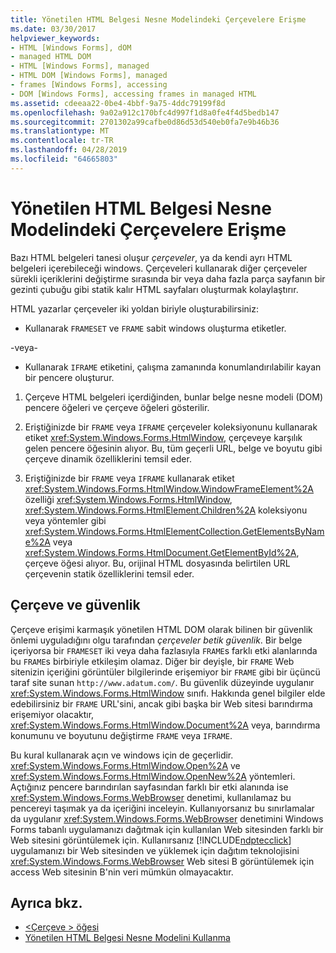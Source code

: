 ```yaml
---
title: Yönetilen HTML Belgesi Nesne Modelindeki Çerçevelere Erişme
ms.date: 03/30/2017
helpviewer_keywords:
- HTML [Windows Forms], dOM
- managed HTML DOM
- HTML [Windows Forms], managed
- HTML DOM [Windows Forms], managed
- frames [Windows Forms], accessing
- DOM [Windows Forms], accessing frames in managed HTML
ms.assetid: cdeeaa22-0be4-4bbf-9a75-4ddc79199f8d
ms.openlocfilehash: 9a02a912c170bfc4d997f1d8a0fe4f4d5bedb147
ms.sourcegitcommit: 2701302a99cafbe0d86d53d540eb0fa7e9b46b36
ms.translationtype: MT
ms.contentlocale: tr-TR
ms.lasthandoff: 04/28/2019
ms.locfileid: "64665803"
---
```

# <a name="accessing-frames-in-the-managed-html-document-object-model"></a>Yönetilen HTML Belgesi Nesne Modelindeki Çerçevelere Erişme
Bazı HTML belgeleri tanesi oluşur *çerçeveler*, ya da kendi ayrı HTML belgeleri içerebileceği windows. Çerçeveleri kullanarak diğer çerçeveler sürekli içeriklerini değiştirme sırasında bir veya daha fazla parça sayfanın bir gezinti çubuğu gibi statik kalır HTML sayfaları oluşturmak kolaylaştırır.  
  
 HTML yazarlar çerçeveler iki yoldan biriyle oluşturabilirsiniz:  
  
- Kullanarak `FRAMESET` ve `FRAME` sabit windows oluşturma etiketler.  
  
 -veya-  
  
- Kullanarak `IFRAME` etiketini, çalışma zamanında konumlandırılabilir kayan bir pencere oluşturur.  
  
1. Çerçeve HTML belgeleri içerdiğinden, bunlar belge nesne modeli (DOM) pencere öğeleri ve çerçeve öğeleri gösterilir.  
  
2. Eriştiğinizde bir `FRAME` veya `IFRAME` çerçeveler koleksiyonunu kullanarak etiket <xref:System.Windows.Forms.HtmlWindow>, çerçeveye karşılık gelen pencere öğesinin alıyor. Bu, tüm geçerli URL, belge ve boyutu gibi çerçeve dinamik özelliklerini temsil eder.  
  
3. Eriştiğinizde bir `FRAME` veya `IFRAME` kullanarak etiket <xref:System.Windows.Forms.HtmlWindow.WindowFrameElement%2A> özelliği <xref:System.Windows.Forms.HtmlWindow>, <xref:System.Windows.Forms.HtmlElement.Children%2A> koleksiyonu veya yöntemler gibi <xref:System.Windows.Forms.HtmlElementCollection.GetElementsByName%2A> veya <xref:System.Windows.Forms.HtmlDocument.GetElementById%2A>, çerçeve öğesi alıyor. Bu, orijinal HTML dosyasında belirtilen URL çerçevenin statik özelliklerini temsil eder.  
  
## <a name="frames-and-security"></a>Çerçeve ve güvenlik  
 Çerçeve erişimi karmaşık yönetilen HTML DOM olarak bilinen bir güvenlik önlemi uyguladığını olgu tarafından *çerçeveler betik güvenlik*. Bir belge içeriyorsa bir `FRAMESET` iki veya daha fazlasıyla `FRAME`s farklı etki alanlarında bu `FRAME`s birbiriyle etkileşim olamaz. Diğer bir deyişle, bir `FRAME` Web sitenizin içeriğini görüntüler bilgilerinde erişemiyor bir `FRAME` gibi bir üçüncü taraf site sunan `http://www.adatum.com/`. Bu güvenlik düzeyinde uygulanır <xref:System.Windows.Forms.HtmlWindow> sınıfı. Hakkında genel bilgiler elde edebilirsiniz bir `FRAME` URL'sini, ancak gibi başka bir Web sitesi barındırma erişemiyor olacaktır, <xref:System.Windows.Forms.HtmlWindow.Document%2A> veya, barındırma konumunu ve boyutunu değiştirme `FRAME` veya `IFRAME`.  
  
 Bu kural kullanarak açın ve windows için de geçerlidir. <xref:System.Windows.Forms.HtmlWindow.Open%2A> ve <xref:System.Windows.Forms.HtmlWindow.OpenNew%2A> yöntemleri. Açtığınız pencere barındırılan sayfasından farklı bir etki alanında ise <xref:System.Windows.Forms.WebBrowser> denetimi, kullanılamaz bu pencereyi taşımak ya da içeriğini inceleyin. Kullanıyorsanız bu sınırlamalar da uygulanır <xref:System.Windows.Forms.WebBrowser> denetimini Windows Forms tabanlı uygulamanızı dağıtmak için kullanılan Web sitesinden farklı bir Web sitesini görüntülemek için. Kullanırsanız [!INCLUDE[ndptecclick](../../../../includes/ndptecclick-md.md)] uygulamanızı bir Web sitesinden ve yüklemek için dağıtım teknolojisini <xref:System.Windows.Forms.WebBrowser> Web sitesi B görüntülemek için access Web sitesinin B'nin veri mümkün olmayacaktır.  
  
## <a name="see-also"></a>Ayrıca bkz.

- [\<Çerçeve > öğesi](https://developer.mozilla.org/docs/Web/HTML/Element/frame)
- [Yönetilen HTML Belgesi Nesne Modelini Kullanma](using-the-managed-html-document-object-model.md)

